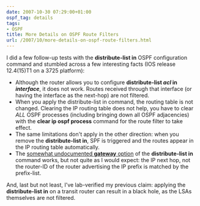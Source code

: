 ```yaml
---
date: 2007-10-30 07:29:00+01:00
ospf_tag: details
tags:
- OSPF
title: More Details on OSPF Route Filters
url: /2007/10/more-details-on-ospf-route-filters.html
---
```

I did a few follow-up tests with the **distribute-list in** OSPF configuration command and stumbled across a few interesting facts (IOS release 12.4(15)T1 on a 3725 platform):

-   Although the router allows you to configure **distribute-list *acl* in *interface***, it does not work. Routes received through that interface (or having the interface as the next-hop) are not filtered.
-   When you apply the distribute-list in command, the routing table is not changed. Clearing the IP routing table does not help, you have to clear *ALL* OSPF processes (including bringing down all OSPF adjacencies) with the **clear ip ospf process** command for the route filter to take effect.
-   The same limitations don\'t apply in the other direction: when you remove the **distribute-list in**, SPF is triggered and the routes appear in the IP routing table automatically.
-   The [somewhat undocumented **gateway** option](http://www.cisco.com/univercd/cc/td/doc/product/software/ios124/124cr/hirp_r/rte_pih.htm#wp1122418) of the **distribute-list in** command works, but not quite as I would expect: the IP next hop, not the router-ID of the router advertising the IP prefix is matched by the prefix-list.

And, last but not least, I\'ve lab-verified my previous claim: applying the **distribute-list in** on a transit router can result in a black hole, as the LSAs themselves are not filtered.
